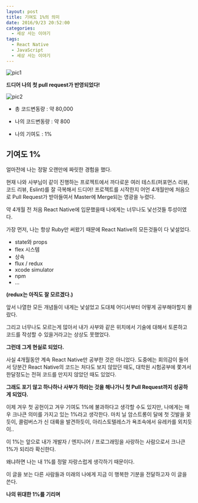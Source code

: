```yaml
---
layout: post
title: 기여도 1%의 의미
date: 2016/9/23 20:52:00
categories:
  - 세상 사는 이야기
tags:
  - React Native
  - JavaScript
  - 세상 사는 이야기
---
```


![pic1](/images/20160923_first_commit_git_hub.png)

**드디어 나의 첫 pull request가 반영되었다!**

![pic2](/images/20160923_first_commit2.png)

- 총 코드변동량 : 약 80,000

- 나의 코드변동량 : 약 800

- 나의 기여도 : 1%

## 기여도 1%

얼마전에 나는 정말 오랜만에 짜릿한 경험을 했다.

현재 나와 사부님이 같이 진행하는 프로젝트에서 까다로운 여러 테스트(퍼포먼스 리뷰, 코드 리뷰, Eslint)를 잘 극복해서 드디어! 프로젝트를 시작한지 어언 4개월만에 처음으로 Pull Request가 받아들여서 Master에 Merge되는 영광을 누렸다.

약 4개월 전 처음 React Native에 입문했을때 나에게는 너무나도 낯선것들 투성이였다.

가장 먼저, 나는 항상 Ruby만 써왔기 때문에 React Native의 모든것들이 다 낯설었다.

- state와 props
- flex 시스템
- 상속
- flux / redux
- xcode simulator
- npm
- ...

**(redux는 아직도 잘 모르겠다.)**

앞서 나열한 모든 개념들이 내게는 낯설었고 도대체 어디서부터 어떻게 공부해야할지 몰랐다.

그리고 너무나도 모르는게 많아서 내가 사부와 같은 위치에서 기술에 대해서 토론하고 코드를 작성할 수 있을거라고는 상상도 못했었다.

**그런데 그게 현실로 되었다.**

사실 4개월동안 계속 React Native만 공부한 것은 아니었다. 도중에는 회의감이 들어서 당분간 React Native의 코드는 처다도 보지 않았던 때도, 대학원 시험공부에 쫓겨서 한달정도는 전혀 코드를 만지지 않았던 때도 있었다.

**그래도 포기 않고 하나하나 사부가 하라는 것을 해나가니 첫 Pull Request까지 성공하게 되었다.**

이제 겨우 첫 공헌이고 겨우 기여도 1%에 불과하다고 생각할 수도 있지만, 나에게는 매우 크나큰 의미를 가지고 있는 1%라고 생각한다. 마치 닐 암스트롱이 달에 첫 깃발을 꽂듯이, 콜럼버스가 신 대륙을 발견하듯이, 아리스토텔레스가 욕조속에서 유레카를 외치듯이..

이 1%는 앞으로 내가 개발자 / 엔지니어 / 프로그래밍을 사랑하는 사람으로서 크나큰 1%가 되리라 확신한다.

왜냐하면 나는 내 1%를 정말 자랑스럽게 생각하기 때문이다.

이 글을 보는 다른 사람들과 미래의 나에게 지금 이 행복한 기분을 전달하고자 이 글을 쓴다.

**나의 위대한 1%를 기리며**

